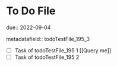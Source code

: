 # To Do File

due:: 2022-09-04

metadatafield:: todoTestFile_195\_3

- [ ] Task of todoTestFile_195 1 [[Query me]]
- [ ] Task of todoTestFile_195 2
